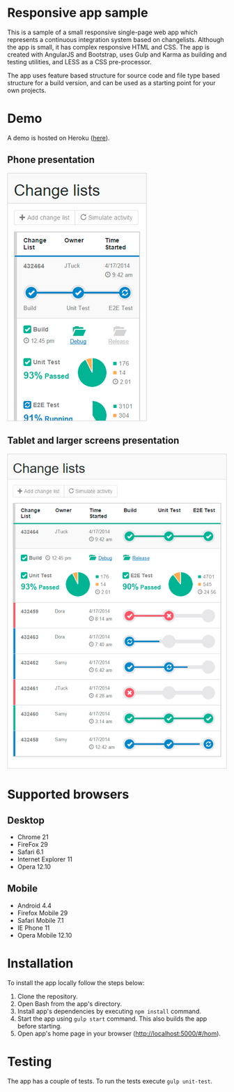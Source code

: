 # Responsive app sample
This is a sample of a small responsive single-page web app which represents a continuous integration system based on changelists.
Although the app is small, it has complex responsive HTML and CSS.
The app is created with AngularJS and Bootstrap, uses Gulp and Karma as building and testing utilities, and LESS as a CSS pre-processor.

The app uses feature based structure for source code and file type based structure for a build version, and can be used as a starting point for your own projects.

# Demo
A demo is hosted on Heroku ([here](https://frozen-ravine-6349.herokuapp.com/#/home)).

## Phone presentation
![Phone presentation](demo/phone.png)

## Tablet and larger screens presentation
![Tablet size](demo/tablet.png)

# Supported browsers

## Desktop
* Chrome 21
* FireFox 29
* Safari 6.1
* Internet Explorer 11
* Opera 12.10

## Mobile
* Android 4.4
* Firefox Mobile 29
* Safari Mobile 7.1
* IE Phone 11
* Opera Mobile 12.10

# Installation
To install the app locally follow the steps below:

1. Clone the repository.
2. Open Bash from the app's directory.
3. Install app's dependencies by executing `npm install` command.
4. Start the app using `gulp start` command. This also builds the app before starting.
5. Open app's home page in your browser ([http://localhost:5000/#/hom](http://localhost:5000/#/home)).

# Testing
The app has a couple of tests. To run the tests execute `gulp unit-test`.
